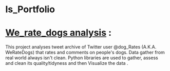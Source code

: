 # Is_Portfolio

# [We_rate_dogs analysis](https://github.com/IslamAbdelrahman00/We_Rate_Dogs_Project) : 
This project analyses tweet archive of Twitter user @dog_Rates (A.K.A. WeRateDogs) that rates and comments on people's dogs. Data gather from real world always isn't clean. Python libraries are used to gather, assess and clean its quality/tidyness and then Visualize the data .
